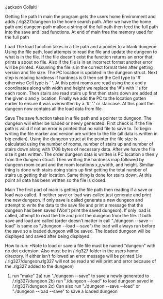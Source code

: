 Jackson Collalti

Getting file path
In main the program gets the users home Environment and adds /.rlg327/dungeon to the home search path.
After we have the home path and dungeon path malloc a string of the full path then feed the full path
into the save and load functions. At end of main free the memory used for the full path

Load
The load function takes in a file path and a pointer to a blank dungeon. Using the file path, load attempts
to read the file and update the dungeon to what is in the file. If the file doesn't exist the function 
returns an error that prints a about no file. Also if the file is in an incorrect format another error will be
printed. Assuming the file is in the correct format then after getting version and file size. The PC location is
updated in the dungeon struct. Next step is reading hardness if hardness is 0 then set the Cell type to '#' otherwise 
Cell type is ' '. At this point rooms are read using the x and y coordinates along with width and height we 
replace the '#'s with '.'s for each room. Then stairs are read stairs up first then stairs down are added at the
given x and y location. Finally we add the PC to the location gotten earlier to ensure it was overwritten by a '#'
'.' or staircase. At this point the dungeon now contains all the load data from file.

Save
The save function takes in a file path and a pointer to dungeon. The dungeon will either be loaded or newly generated.
First check is if the file path is valid if not an error is printed that no valid file to save to. To begin writing 
the file marker and version are written to the file (all data is written in big endian). Using the dungeon struct at 
the pointer the file size is calculated using the number of rooms, number of stairs up and number of stairs down along
with 1708 bytes of necessary data. After we have the file size it gets written. The order dungeon data is written is PC 
location x then y from the dungeon struct. Then writting the hardness map followed by dungeon room count and the room 
locations x,y,width, and height. Similiar thing is done with stairs doing stairs up first getting the total number of
stairs up getting their location. Same thing is done for stairs down. At this point all data has been written so the file
is closed.

Main
The first part of main is getting the file path then reading if a save or load was called. If neither save or load was
called just generate and print the new dungeon. If only save is called generate a new dungeon and attempt to write the 
data to the save file and print a message that the dungeon has been saved (Won't print the saved dungeon). If only load 
is called, attempt to read the file and print the dungeon from the file. If both save and load are called (order doesn't
matter in call "./dungeon --save --load" is same as "./dungeon --load --save") the load will always run before the save 
so a loaded dungeon will be saved. The loaded dungeon will be displayed and saved after being displayed. 

How to run:
    *Note to load or save a file
    file must be named "dungeon" with no dot extension. Also must be in /.rlg327 folder in the users home directory.
    If either isn't followed an error message will be printed (.ie /.rlg327/dungeon.rlg327 will not be read and will
    print and error because of the .rlg327 added to the dungeon)
1) run "make" 
2a) run "./dungeon --save" to save a newly generated to /.rlg327/dungeon
2b) run "./dungeon --load" to load dungeon saved in /.rlg327/dungeon
2c) Can also run "./dungeon --save --load" or "./dungeon --load --save" to save a loaded dungeon

